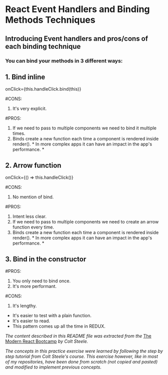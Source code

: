 # React Event Handlers and Binding Methods Techniques

## Introducing Event handlers and pros/cons of each binding technique

### You can bind your methods in 3 different ways:

## 1. Bind inline
<div> 
  onClick={this.handleClick.bind(this)}
</div>

#CONS:
1. It's very explicit.

#PROS:
1. If we need to pass to multiple components we need to bind it multiple times.
2. Binds create a new function each time a component is rendered inside render(). * In more complex apps it can have an impact in the app's performance. *

## 2. Arrow function
<div> 
  onClick={() => this.handleClick()}
</div>

#CONS:
1. No mention of bind.

#PROS:

1. Intent less clear.
2. If we need to pass to multiple components we need to create an arrow function every time.
3. Binds create a new function each time a component is rendered inside render(). * In more complex apps it can have an impact in the app's performance. *

## 3. Bind in the constructor

#PROS:
1. You only need to bind once.
2. It's more performant.

#CONS:
1. It's lengthy.

- It's easier to test with a plain function.
- It's easier to read.
- This pattern comes up all the time in REDUX. 

_The content described in this README file was extracted from the_ [The Modern React Bootcamp](https://www.udemy.com/course/modern-react-bootcamp/) _by Colt Steele._

_The concepts in this practice exercise were learned by following the step by step tutorial from Colt Steele's course. This exercise however, like in most of my repositories, have been done from scratch (not copied and pasted) and modified to implement previous concepts._
